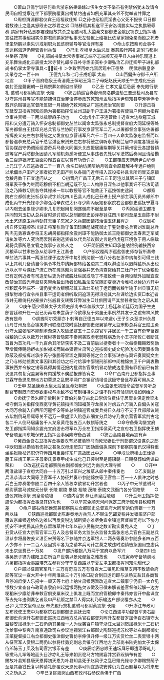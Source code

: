 <!-- { "loadSidebar": true } -->
　　○萧山县儒学训导何重言浙东俗畏婚嫁过侈生女类不举虽有例禁俗犹未改请令民间自相觉察连坐下都察院覆奏出榜禁约违者如例充军其亲邻不觉举者并罪之
　　○周府渭源郡君仪宾王绍祖致仕知  □之孙也绍祖荒淫丧心父死不报丧  □日郡君数谏止之逢其怒殴击之郡君之弟  □陆栘启其祖遂平王安洛谓鹏实纵之执鹏窘辱奏  鹏家有奸私恶郡君谏阻故共杀之诏遣司礼太监秦文都御史金献民锦衣卫指挥陆宣往按其事绍祖实杀郡君而鹏家奸私事无左验狱上绍祖比依皇家袒免亲而殴之死者律坐斩鹏以素失训戒削职为民该府辅导等官治罪有差
　　○命山东按察司佥事牛鸾巡察海道仍带管青州兵备
　　○己未  孝穆皇太后忌辰  奉慈殿行祭礼遣驸马都尉林岳祭  茂陵
　　○礼部尚书掌太常寺事崔志端卒志端顺天宛平县人由神乐观道上充乐舞生成化壬辰授太常寺赞礼郎辛丑补寺丞壬寅补少卿弘治乙卯迁卿甲子进礼部尚书仍掌太常寺事具＜锍-釒＞休致至再始允焉居观中正德癸
　明武宗毅皇帝实录卷之一百十四
　　正德九年秋七月壬戌朔享  太庙
　　○山西偏头守御千户所地震
　　○甲子晋府临泉王奇湒薨王悼昭王第二子母妃赵氏天顺壬午生成化壬辰袭封至是薨辍朝一日赐祭葬如例谥曰荣穆
　　○乙丑  仁孝文皇后忌辰  奉先殿行祭礼  遣驸马都尉蔡震祭  长陵
　　○狭西镇巡官奏鄜州商洛群盗劫三要巡检司及县库狱守巡州县等官不能禁捕俱宜治罪诏停参政苏乾知州孟瑜指挥尹瓒知县李芳等俸令戴罪杀贼镇巡官督所属限一月捕绝仍敕河南湖广巡抚抚治官防御
　　○升游击将军延安卫指挥同知阎勋为署都指挥使兰州卫副千户王进为署指挥使百户何鲲为指挥佥事共赏银一千两以擒廖麻子功也
　　○北虏小王子连营数十近宣大边欲寇天城阳和又分遣万骑入怀安总制都御史丛兰以闻命太监张永总制提督宣府大同延绥等处军务都督白王挂印充总兵官与兰协同行事发京营官军二万人以署都督佥事张佐署都指挥姜义充左右参将统之又发宣府京营诸军凡六千二百四十人命太监张忠监督而以都督温恭充总兵官千总官湛臣宋赟充左右参将统之俱听永节制兰居中调度各镇巡等官协谋战守仍调延绥游奇兵马备大同偏头关应援居庸紫荆等关并蓟州密云各提督镇巡等官严兵防御永因请凡军前机务悉听便宜从事违者先处以军法然后奏闻且请给勘合三百道银牌五百面彩叚五百疋以赏有功皆许之
　　○工部覆应天府府尹白圻奏上元江宁人匠逃故者二千一百八  余名□纳坊民陪纳月钱宜令原籍解补年远户绝则以承佃本户田产之家者抵充无田产则以各衙门近年招入匠役扣补且言所司冒支原额食粮月数千石宜逮问从之
　　○初晋府广昌王无后云丘王奇渲以其第三子与镇国将军表干争为继而昭穆俱不相当朝廷既不允二人构隙日深各以他事奏讦不已法司请治之乃降敕切责各夺其禄米一年以教授等官不能救正下巡按御史逮问
　　○都察院右佥都御史张祯叔卒叔字邦兆四川巴县人成化己丑进士授户部主事历员外郎郎中成化丙午升光禄寺少卿弘治辛亥进太仆寺少卿丙辰擢都察院右佥都御史巡抚宁夏寻以内艰去坐累降少卿未几复职起用复阕遂谢病不起至是卒
　　○丙寅绥德卫都指挥同知刘玉初从总兵官时源讨贼以总制都御史彭泽荐铨注四川都司至是玉自陈不耐水土乞还原卫兵科劾其无臣子忘家之义兵部因请按治诏玉还且宥之
　　○戊辰初虏自怀安寇顺圣川游击将军张勋守备田琦廉彪战死御史于鏊劾奏总兵官刘淮副总兵陶杰无勇寡谋参将王忠胡昺都指挥余震刘璋不能防御太监王刚都御史孟春素乏军威请执淮等六人究治而罢刚春别选贤者以代兵部议御史言是但虏寇压境急于用人临敌易将兵家所忌宜宥之俟事宁议处从之
　　○开阴阳医生知印承差纳银例输狭西籴买粮草以甘肃告急从给事中王江奏也
　　○户部议覆两浙巡盐御史师存智所奏修举盐法六事其一两浙盐课于边方开中每引例纳银一钱八分若在浙中纳每引可得三钱以上其利几备请自今俱令本处中纳解部转给各边其二滩以淋卤荡以煎衅盐所从出也近以水旱亏课灶户流亡所在滩荡颇为豪强吞并乞令清查拨给其三灶户计丁优免粮役已有定例近者有司造册纵吏为奸或脱灶纵民或隐丁不报致使一身两役赋外加赋宜查改禁治其四光年盘获夹带余盐出场者如私盐法没官随即变卖近令堆积以候边方开中堆积既多弊端不一请仍变卖收银解部其五盐灶虽统于运司而钱粮半输于州县事无统摄掣肘难行宜令州县事干运司者俱听取问追理无得沮挠其六盐课给边实资□本近者市井无赖倚托权豪挟诈张威冒支转贩奸弊滋生□灶俱困请严其禁甚者劾治之诏从其议
　　○庚午荫少师兼太子太师吏部尚书华盖殿大学士杨廷和弟廷历为国子生吏部言廷和升任一品已历再考未尝荫子今欲移及于弟虽无事例然其友于之谊有裨风教故有是命
　　○虏酋阿尔秃厮亦卜剌等自正德五年以来避小王子引众至凉州永昌山丹甘州及高台镇夷肃州联络住牧时巡抚都御史张翼镇守太监宋彬总兵官王勋卫勇分守太监张昭不能制虏渐深入攻破堡寨五十三杀掠官军并居民一千二百有奇孳畜器械粮饷亡失以数万计翼彬等皆隐匿不奏间袭取虏老弱残病及为小王子所败亡者断其首冒为首功凡一千九百余其所斩获实不及二百前后以捷奏者十一次每奏輙赐敕奖励至增翼俸赐勋蟒衣加彬禄米而贼益猖獗甘肃苦之巡按御史成文纪验功次因奏翼彬勋欺蔽及都指挥赵承序芮宁张鹏等冒滥之罪翼等憾之会佥事张琎亦与翼讦奏翼疑文主之乃与彬勋摭奏文事因辩其验功之枉时给事中邵锡刑部郎中闵槐锦衣卫千户周衷勘事狭西并令按之锡等具得其情还报内批谓各官乘机冒功酿成边患固有罪但前已有旨发遣其勿复究盖翼等有内援故不俟勘报豫皆宥之
　　○命广西南丹卫都指挥佥事甘霖守备思恩府地方初覃恩之乱既平两广总镇官请增设武臣守备且荐霖可用从之
　　○壬申  慈圣康寿太皇太后圣旦命妇朝贺
　　○太监张忠初授命监督军务听总制官节制既而忠奏欲事权与永敌不受节制相持久之诏不许惟符验旗牌准如例给之
　　○命抚宁侯朱麒守紫荆关宁晋伯刘岳守古北口崇信伯费住守居庸关保定侯梁永福守倒马关指挥使西宽守黄花镇指挥同知福英守龙泉关时虏五六万骑入自偏头关寇大同万余骑入自西阳河寇怀安等处总制镇巡官咸奏兵持日久战守不支于兵部部议贼去紫荆倒马居庸等关不远万一乘虚深入贻患非细宜分兵防守乃发京营官军紫荆古北各二千人倒马居庸各千人龙泉黄花各五百人敕麒等统之
　　○命守备柴沟堡宣府左卫都指挥同知余震充宣府游击将军以万全左卫指挥侯英代之宣府右卫指挥使王麟守备顺圣川东城保安卫指挥佥事侯隆守备西城
　　○狭西高陵县地再震有声
　　○癸酉金吾右卫指挥佥事姜汉有兄被酒堕马而死兄妻讼于刑部谓汉设谋杀之郎中欧阳重以勘验有伤持之甚急汉母走愬东厂因劾重偏执深刻下都察院覆讯汉得释重坐系狱赎杖还职仍夺俸四月重尝忤东厂意故因此中之
　　○甲戌沈府稷山王诠鋈薨王庄靖王第三子母秦氏景泰甲戌生成化己丑袭封至是薨辍朝一日赐祭葬如例谥曰荣和
　　○改巡抚云南都察院右副都御史洪远为南京大理寺卿
　　○
　　○开中两淮盐课于宣府大同各一十五万引以军兴之粮草从郎中秦伟奏也
　　○乙亥副总兵温恭请以大同等卫官军千人协征并奏带参随锦衣等卫官舍二百一十人俱许之时总兵白玉亦奏带参随二百四十余人皆权幸欲冒功升赏者也
　　○丙子中元节遣驸马都尉蔡震马诚崔元分祭  长陵  献陵  景陵  裕陵  茂陵  泰陵文武衙门各分官陪祭
　　○遣仪宾杨淳祭  景皇帝陵寝
　　○遣内官祭  恭让章皇后陵寝
　　○升兰州卫指挥使周伦为都指挥佥事录其边功也
　　○以旱灾免顺天河间保定三府所属州县税粮有差
　　○命户部右侍郎侯观兼都察院左佥都御史总督宣府大同军饷仍赍银一十万两以往
　　○狭西巡抚都御史陈寿奏地方兵荒人不聊生乞蠲夏税并发银赈济户部覆议京库银近给各边难以再发夏税边储所资亦难尽免宜令镇巡官督率司府以下协力抚安不许扰民其应免存留粮草并七年以前小民拖欠之数听勘实奏免从之
　　○丁丑赏从征宣大京营官军二万人及总督军务太监张永监督太监张忠总兵官白玉副总兵温恭参将昌佐姜义湛臣宋赟等名下参随并京边军银人二两永等奏带参随多者四五百人少亦不下一二百人及因赏军各为之请本兵司计之莫之敢违时边镇告急国用空虚兵未出京坐费已十万矣
　　○发户部折粮银八万两于宣府以备军兴
　　○录四川佥事吴景子镐为建阳卫右所百户世袭以景死鄢蓝之难故也
　　○戊寅命守备靖虏地方署都指挥佥事路瑛充左参将分守宁夏西路以宁夏左屯卫都指挥同知沈瑁代之
　　○户部以征调官军凡十三万有奇马五万有奇宣大二镇见贮粮草支用不敷请会府部等官议一宣大开中十年两淮盐三十万引各□勘合到日运司即与派场支盐其各商暂且停派庶使人乐报中一顺天等七府上纳甘肃银两暂改送宣大二镇事宁仍旧一太仓见银数少宜查各布政司直隶府州起运银两拖欠该徵及已徵未解者差官督催起解一边方粳稻米少廪给非奉敕官俱支粟米议上俱准上既而宣府管粮郎中秦伟亦言开中盐课宜革去先年违例奏乞者及申严私贩之禁□人得实利乃乐输边户部议覆亦从之
　　○己卯  太宗文皇帝忌辰  奉先殿行祭礼遣驸马都尉蔡震祭  长陵
　　○升浙江布政司左布政使王懋中为都察院右副都御史巡抚云南
　　○论江西盗平功提督军务右副都御史俞谏升右都御史巡抚江西地方总兵官右都督刘晖升左都督岁加俸百石镇守太监黎安加禄米十二石仍荫其弟侄一人为世袭百户镇守浙江太监刘璟加禄米十二石纪功给事中黎奭升南京通政司右参议巡视浙江右都御史陶琰巡抚苏松等处右副都御史王缜提督操江右佥都御史张津御史曹仿李伸俱升俸一级江万实赏纻丝二表里银十两从征官军人赏银二两仍以参将桂勇充副总兵镇守江西地方兵部尚书陆完加太子太保侍郎陈玉丁凤及各司官赏银币有差
　　○庚辰哈密忠顺王速坛拜牙即遣添哥癿儿等撒马儿罕等地面头目沙亦癿王等来朝贡驼马方物赐宴并赏彩叚绢布有差
　　○赐故叶县知县唐天恩葬初天恩为叶县知县死于赵风子之乱已赠光禄寺少卿赐祭荫子至是其妻钱氏复以葬请礼部覆议天恩死事可悯宜造坟安葬仍为立石题墓以为将来忠义之劝从之
　　○辛巳复除服阕山西布政司右参议黄伟于广西

